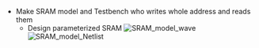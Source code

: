 * Make SRAM model and Testbench who writes whole address and reads them
  - Design parameterized SRAM
![SRAM_model_wave](https://github.com/user-attachments/assets/8692c6ed-d149-404f-b76c-9ada9163a042)
![SRAM_model_Netlist](https://github.com/user-attachments/assets/14378cbe-8f5d-44b2-9d5e-1200f91ba2ef)
